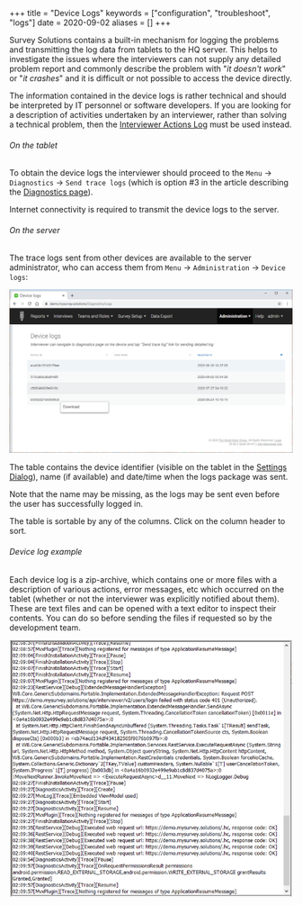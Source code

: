 +++
title = "Device Logs"
keywords = ["configuration", "troubleshoot", "logs"]
date = 2020-09-02
aliases = []
+++

Survey Solutions contains a built-in mechanism for logging the problems and transmitting the log data from tablets to the HQ server. This helps to investigate the issues where the interviewers can not supply any detailed problem report and commonly describe the problem with "*it doesn't work*" or "*it crashes*" and it is difficult or not possible to access the device directly.

The information contained in the device logs is rather technical and should be interpreted by IT personnel or software developers. If you are looking for a description of activities undertaken by an interviewer, rather than solving a technical problem, then the [Interviewer Actions Log](/headquarters/reporting/detailed-action-log/) must be used instead.

###### On the tablet

To obtain the device logs the interviewer should proceed to the `Menu` -> `Diagnostics` -> `Send trace logs` (which is option #3 in the article describing the [Diagnostics page](/interviewer/troubleshooting/interviewer-app-diagnostics/)).

Internet connectivity is required to transmit the device logs to the server.

###### On the server

The trace logs sent from other devices are available to the server administrator, who can access them from `Menu` -> `Administration` -> `Device logs`:

<CENTER><IMG src="images/SendLogs2.png" width="800"></CENTER>

The table contains the device identifier (visible on the tablet in the [Settings Dialog](/interviewer/troubleshooting/interviewer-app-settings/)), name (if available) and date/time when the logs package was sent.

Note that the name may be missing, as the logs may be sent even before the user has successfully logged in. 

The table is sortable by any of the columns. Click on the column header to sort.

###### Device log example

Each device log is a zip-archive, which contains one or more files with a description of various actions, error messages, etc which occurred on the tablet (whether or not the interviewer was explicitly notified about them). These are text files and can be opened with a text editor to inspect their contents. You can do so before sending the files if requested so by the development team.

<CENTER><IMG src="images/DeviceLogs.png" width="500"></CENTER>

